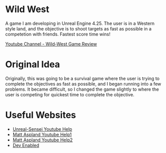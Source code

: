 # Wild West

A game I am developing in Unreal Engine 4.25. The user is in a Western style land, and the objective is to shoot targets as fast as possible in a competetion with friends. Fastest score time wins!

[Youtube Channel - Wild-West Game Review](https://youtu.be/0WiJ-VfIXCc)

# Original Idea

Originally, this was going to be a survival game where the user is trying to complete the objectives as fast as possible, and I began running into a few problems. It became difficult, so I changed the game slightly to where the user is competing for quickest time to complete the objective. 

# Useful Websites

* [Unreal-Sensei Youtube Help](https://www.youtube.com/watch?v=_a6kcSP8R1Y&list=PLl-D8-GpnrjnRH0EDZV9Nc26OdxHoUVOJ&index=6)
* [Matt Aspland Youtube Help1](https://www.youtube.com/watch?v=m90ZkbtPA9s&list=TLPQMjAwNTIwMjIBKdsMvNi6Ig&index=18)
* [Matt Aspland Youtube Help2](https://www.youtube.com/watch?v=Os7uf-wiU8o&list=TLPQMjAwNTIwMjIBKdsMvNi6Ig&index=19)
* [Dev Enabled](https://www.youtube.com/watch?v=FXMTHrLWFKQ)
